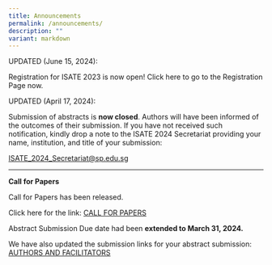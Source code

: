 ```yaml
---
title: Announcements
permalink: /announcements/
description: ""
variant: markdown
---
```

UPDATED (June 15, 2024):

Registration for ISATE 2023 is now open!  Click here to go to the Registration Page now.


UPDATED (April 17, 2024):

Submission of abstracts is **now closed**. Authors will have been informed of the outcomes of their submission. If you have not received such notification, kindly drop a note to the ISATE 2024 Secretariat providing your name, institution, and title of your submission:

<a href="mailto:ISATE_2024_Secretariat@sp.edu.sg">ISATE_2024_Secretariat@sp.edu.sg</a>

<hr>

**Call for Papers**

Call for Papers has been released.
	 
Click here for the link: [CALL FOR PAPERS](/callforpapers/)

Abstract Submission Due date had been **extended to March 31, 2024.**

We have also updated the submission links for your abstract submission: [AUTHORS AND FACILITATORS](/authorsandfacilitators/)